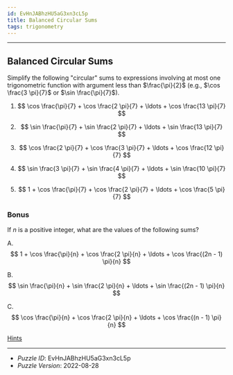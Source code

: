 ```yaml
---
id: EvHnJABhzHU5aG3xn3cL5p
title: Balanced Circular Sums
tags: trigonometry
---
```


--------------------------------------------------------------------------------------------

## Balanced Circular Sums

Simplify the following "circular" sums to expressions involving at most one trigonometric
function with argument less than $\frac{\pi}{2}$ (e.g., $\cos \frac{3 \pi}{7}$ or
$\sin \frac{\pi}{7}$).

1. $$
     \cos \frac{\pi}{7} + \cos \frac{2 \pi}{7} + \ldots + \cos \frac{13 \pi}{7}
   $$

2. $$
     \sin \frac{\pi}{7} + \sin \frac{2 \pi}{7} + \ldots + \sin \frac{13 \pi}{7}
   $$

3. $$
     \cos \frac{2 \pi}{7} + \cos \frac{3 \pi}{7} + \ldots + \cos \frac{12 \pi}{7}
   $$

4. $$
     \sin \frac{3 \pi}{7} + \sin \frac{4 \pi}{7} + \ldots + \sin \frac{10 \pi}{7}
   $$

5. $$
     1 + \cos \frac{\pi}{7} + \cos \frac{2 \pi}{7} + \ldots + \cos \frac{5 \pi}{7}
   $$

### Bonus

If $n$ is a positive integer, what are the values of the following sums?

A.
$$
 1 + \cos \frac{\pi}{n} + \cos \frac{2 \pi}{n} + \ldots + \cos \frac{(2n - 1) \pi}{n}
$$

B.
$$
 \sin \frac{\pi}{n} + \sin \frac{2 \pi}{n} + \ldots + \sin \frac{(2n - 1) \pi}{n}
$$

C.
$$
  \cos \frac{\pi}{n} + \cos \frac{2 \pi}{n} + \ldots + \cos \frac{(n - 1) \pi}{n}
$$

[Hints](EvHnJABhzHU5aG3xn3cL5p-hints.md)

--------------------------------------------------------------------------------------------

* _Puzzle ID_: EvHnJABhzHU5aG3xn3cL5p
* _Puzzle Version_: 2022-08-28
